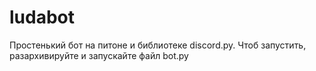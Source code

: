 # ludabot
Простенький бот на питоне и библиотеке discord.py. Чтоб запустить, разархивируйте и запускайте файл bot.py

